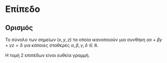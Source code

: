 # Επίπεδο

## Ορισμός

Το σύνολο των σημείων $(x, y, z)$ τα οποία ικανοποιούν μια συνθήκη $αx + βy + γz = δ$ για κάποιες σταθερές $α, β, γ, δ \in \mathbb{R}$.

Η τομή 2 επιπέδων είναι ευθεία γραμμή.

